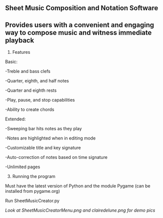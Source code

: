 Sheet Music Composition and Notation Software
------------------------
Provides users with a convenient and engaging way to compose music and witness immediate playback
-------------------------

1) Features

Basic:

-Treble and bass clefs

-Quarter, eighth, and half notes

-Quarter and eighth rests

-Play, pause, and stop capabilities

-Ability to create chords

Extended:

-Sweeping bar hits notes as they play

-Notes are highlighted when in editing mode

-Customizable title and key signature

-Auto-correction of notes based on time signature

-Unlimited pages

3) Running the program

Must have the latest version of Python and the module Pygame (can be installed from pygame.org)

Run SheetMusicCreator.py 


*Look at SheetMusicCreatorMenu.png and clairedelune.png for demo pics*

